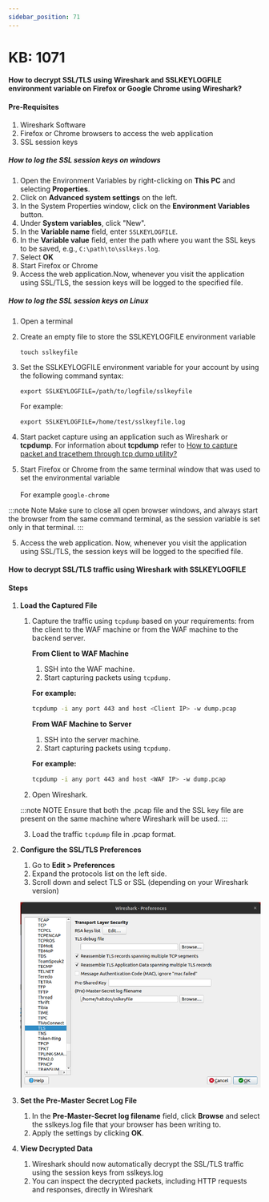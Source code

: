 ```yaml
---
sidebar_position: 71
---
```


# KB: 1071

#### **How to decrypt SSL/TLS using Wireshark and SSLKEYLOGFILE environment variable on Firefox or Google Chrome using Wireshark?**

#### Pre-Requisites

   1. Wireshark Software
   2. Firefox or Chrome browsers to access the web application
   3. SSL session keys

##### How to log the SSL session keys on windows
      
   1. Open the Environment Variables by right-clicking on **This PC** and selecting **Properties**.
   2. Click on **Advanced system settings** on the left.
   3. In the System Properties window, click on the **Environment Variables** button.
   4. Under **System variables**, click "New".
   5. In the **Variable name** field, enter `SSLKEYLOGFILE`.
   6. In the **Variable value** field, enter the path where you want the SSL keys to be saved, e.g., `C:\path\to\sslkeys.log`.
   7. Select **OK**
   8. Start Firefox or Chrome
   9. Access the web application.Now, whenever you visit the application using SSL/TLS, the session keys will be logged to the specified file.

##### How to log the SSL session keys on Linux
      
1. Open a terminal
2. Create an empty file to store the SSLKEYLOGFILE environment variable

   ```
   touch sslkeyfile
   ```

3. Set the SSLKEYLOGFILE environment variable for your account by using the following command syntax: <br/>
  
      ```
      export SSLKEYLOGFILE=/path/to/logfile/sslkeyfile
      ```
      For example:  
      
      ```
      export SSLKEYLOGFILE=/home/test/sslkeyfile.log
      ````

3. Start packet capture using an application such as Wireshark or **tcpdump**. For information about **tcpdump** refer to [How to capture packet and tracethem through tcp dump utility?](./kb-1069.md)
4. Start Firefox or Chrome from the same terminal window that was used to set the environmental variable <br/> <br/>
  For example
   `google-chrome`
  
  :::note Note
  Make sure to close all open browser windows, and always start the browser from the same command terminal, as the session variable is set only in that terminal.
  :::
    
5. Access the web application. Now, whenever you visit the application using SSL/TLS, the session keys will be logged to the specified file.

#### How to decrypt SSL/TLS traffic using Wireshark with SSLKEYLOGFILE

#### Steps
1. **Load the Captured File**

   1. Capture the traffic using `tcpdump` based on your requirements: from the client to the WAF machine or from the WAF machine to the backend server.

      **From Client to WAF Machine**  
      1. SSH into the WAF machine.  
      1. Start capturing packets using `tcpdump`.  

        **For example:**  
        ```bash
        tcpdump -i any port 443 and host <Client IP> -w dump.pcap
        ```

      **From WAF Machine to Server**  
      1. SSH into the server machine.  
      1. Start capturing packets using `tcpdump`.  

        **For example:**  
        ```bash
        tcpdump -i any port 443 and host <WAF IP> -w dump.pcap
        ```

   2. Open Wireshark. 
   
   :::note NOTE
   Ensure that both the .pcap file and the SSL key file are present on the same machine where Wireshark will be used. 
   ::: 

   3. Load the traffic `tcpdump` file in .pcap format. 

2. **Configure the SSL/TLS Preferences**
   
   1. Go to **Edit > Preferences**
   2. Expand the protocols list on the left side.
   3. Scroll down and select TLS or SSL (depending on your Wireshark version)

   ![kb-1070](/img/waf/v8/kb/tls.png)

3. **Set the Pre-Master Secret Log File**
   
   1. In the **Pre-Master-Secret log filename** field, click **Browse** and select the sslkeys.log file that your browser has been writing to.
   2. Apply the settings by clicking **OK**.
   
4. **View Decrypted Data**
   
   1. Wireshark should now automatically decrypt the SSL/TLS traffic using the session keys from sslkeys.log
   2. You can inspect the decrypted packets, including HTTP requests and responses, directly in Wireshark  